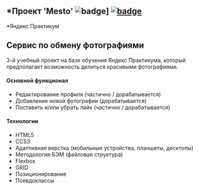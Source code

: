 ## *Проект 'Mesto'  ![badge](https://img.shields.io/badge/Technologies-HTML5-orange)] [![badge](https://img.shields.io/badge/Technologies-CSS3-blue)](https://www.w3.org/Style/CSS/#specs)

*Яндекс Практикум
## Сервис по обмену фотографиями
3-й учебный проект на базе обучения Яндекс Практикума, который предполагает возможность делиться красивыми фотографиями.

#### Основной функционал
+ Редактирование профиля (частично / дорабатывается)
+ Добавление новой фотографии (дорабатывается)
+ Поставить и/или убрать лайк (частично / дорабатывается)

#### Технологии
+ HTML5
+ CCS3
+ Адаптивная верстка (мобильные устройства, планшеты, десктопы)
+ Методология БЭМ (файловая структура)
+ Flexbox
+ GRID
+ Позиционирование
+ Псевдоклассы
